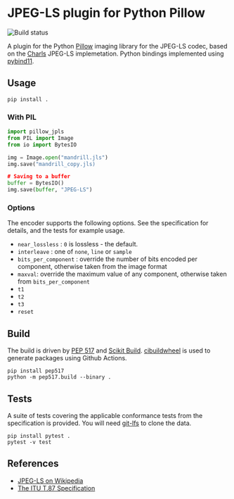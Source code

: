 JPEG-LS plugin for Python Pillow
================================

![Build status](https://github.com/planetmarshall/pillow-jpls/actions/workflows/scikit_build.yml/badge.svg?branch=pillow-jpls)


A plugin for the Python [Pillow](https://pillow.readthedocs.io/en/stable/) imaging library for the
JPEG-LS codec,
based on the [Charls](https://github.com/team-charls/charls) JPEG-LS implemetation. 
Python bindings implemented using [pybind11](https://pybind11.readthedocs.io/en/stable/).

Usage
-----

```
pip install .
```

### With PIL
```.py
import pillow_jpls
from PIL import Image
from io import BytesIO

img = Image.open("mandrill.jls")
img.save("mandrill_copy.jls)

# Saving to a buffer
buffer = BytesIO()
img.save(buffer, "JPEG-LS")
```

### Options

The encoder supports the following options. See the specification for details, and the tests for 
example usage.

* `near_lossless` : `0` is lossless - the default.
* `interleave` : one of `none`, `line` or `sample` 
* `bits_per_component` : override the number of bits encoded per component, otherwise taken from the image format
* `maxval`: override the maximum value of any component, otherwise taken from `bits_per_component`
* `t1`
* `t2`
* `t3`
* `reset`

Build
-----

The build is driven by [PEP 517](https://www.python.org/dev/peps/pep-0517/) 
and [Scikit Build](https://scikit-build.readthedocs.io/en/latest/). 
[cibuildwheel](https://github.com/joerick/cibuildwheel) is used to generate packages using Github Actions.

```
pip install pep517
python -m pep517.build --binary .
```

Tests
-----

A suite of tests covering the applicable conformance tests from the specification is provided.
You will need [git-lfs](https://git-lfs.github.com/) to clone the data.

```
pip install pytest .
pytest -v test
```


References
----------

* [JPEG-LS on Wikipedia](https://en.wikipedia.org/wiki/Lossless_JPEG#JPEG-LS)
* [The ITU T.87 Specification](https://www.itu.int/rec/T-REC-T.87-199806-I/en)

